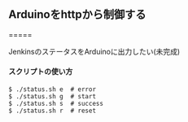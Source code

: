 ## Arduinoをhttpから制御する
=====

JenkinsのステータスをArduinoに出力したい(未完成)

#### スクリプトの使い方
```
$ ./status.sh e  # error
$ ./status.sh g  # start
$ ./status.sh s  # success
$ ./status.sh r  # reset
```

